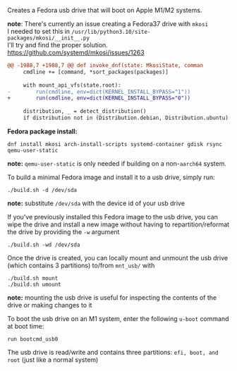 Creates a Fedora usb drive that will boot on Apple M1/M2 systems.   

**note**: There's currently an issue creating a Fedora37 drive with `mkosi`  
I needed to set this in `/usr/lib/python3.10/site-packages/mkosi/__init__.py`  
I'll try and find the proper solution. https://github.com/systemd/mkosi/issues/1263  
```diff
@@ -1988,7 +1988,7 @@ def invoke_dnf(state: MkosiState, comman
     cmdline += [command, *sort_packages(packages)]
 
     with mount_api_vfs(state.root):
-        run(cmdline, env=dict(KERNEL_INSTALL_BYPASS="1"))
+        run(cmdline, env=dict(KERNEL_INSTALL_BYPASS="0"))
 
     distribution, _ = detect_distribution()
     if distribution not in (Distribution.debian, Distribution.ubuntu):
```

**Fedora package install:**  
```
dnf install mkosi arch-install-scripts systemd-container gdisk rsync qemu-user-static
```
**note:** ```qemu-user-static``` is only needed if building on a non-```aarch64``` system. 

To build a minimal Fedora image and install it to a usb drive, simply run:
```
./build.sh -d /dev/sda
```

**note:** substitute ```/dev/sda``` with the device id of your usb drive

If you've previously installed this Fedora image to the usb drive, you can wipe the drive and install a new image without having to repartition/reformat the drive by providing the `-w` argument   
```
./build.sh -wd /dev/sda
```

Once the drive is created, you can locally mount and unmount the usb drive (which contains 3 partitions) to/from ```mnt_usb/``` with 
```
./build.sh mount
./build.sh umount
```
**note:** mounting the usb drive is useful for inspecting the contents of the drive or making changes to it   

To boot the usb drive on an M1 system, enter the following ```u-boot``` command at boot time:
```
run bootcmd_usb0
```

The usb drive is read/write and contains three partitions: ```efi, boot, and root``` (just like a normal system)
